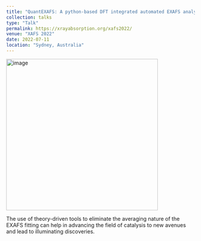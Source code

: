 ```yaml
---
title: "QuantEXAFS: A python-based DFT integrated automated EXAFS analysis workflow"
collection: talks
type: "Talk"
permalink: https://xrayabsorption.org/xafs2022/
venue: "XAFS 2022"
date: 2022-07-11
location: "Sydney, Australia"
---
```


<img width="405" alt="image" src="https://github.com/Rachita028/Rachita028.github.io/assets/58958731/aca481d2-939f-4453-8985-e8c249e3236d">



The use of theory-driven tools to eliminate the averaging nature of the EXAFS fitting can help in advancing the field of 
catalysis to new avenues and lead to illuminating discoveries. 
